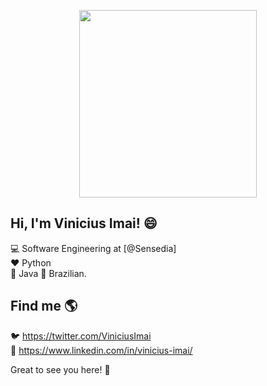<!--
**Vimai/Vimai** is a ✨ _special_ ✨ repository because its `README.md` (this file) appears on your GitHub profile.

Here are some ideas to get you started:

- 🔭 I’m currently working on ...
- 🌱 I’m currently learning ...
- 👯 I’m looking to collaborate on ...
- 🤔 I’m looking for help with ...
- 💬 Ask me about ...
- 📫 How to reach me: ...
- 😄👋Pronouns: ...
- ⚡ Fun fact: ...
-->

<p align="center">
 <img height="300px" width="75%" src="https://media.giphy.com/media/bcKmIWkUMCjVm/source.gif" />
</p>

## Hi, I'm Vinicius Imai! 😄

💻 Software Engineering at [@Sensedia] <br>
❤️ Python <br>
🌱 Java
🏡 Brazilian. <br>

## Find me 🌎

🐦 https://twitter.com/ViniciusImai <br>
💼 https://www.linkedin.com/in/vinicius-imai/ <br>


Great to see you here! 🚀


